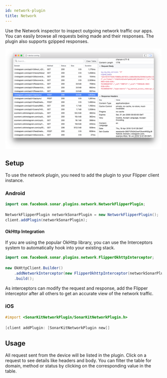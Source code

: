 ```yaml
---
id: network-plugin
title: Network
---
```


Use the Network inspector to inspect outgoing network traffic our apps. You can easily browse all requests being made and their responses. The plugin also supports gzipped responses.

![Network plugin](/docs/assets/network.png)

## Setup

To use the network plugin, you need to add the plugin to your Flipper client instance.

### Android

```java
import com.facebook.sonar.plugins.network.NetworkFlipperPlugin;

NetworkFlipperPlugin networkSonarPlugin = new NetworkFlipperPlugin();
client.addPlugin(networkSonarPlugin);
```

#### OkHttp Integration

If you are using the popular OkHttp library, you can use the Interceptors system to automatically hook into your existing stack.

```java
import com.facebook.sonar.plugins.network.FlipperOkhttpInterceptor;

new OkHttpClient.Builder()
    .addNetworkInterceptor(new FlipperOkhttpInterceptor(networkSonarPlugin))
    .build();
```

As interceptors can modify the request and response, add the Flipper interceptor after all others to get an accurate view of the network traffic.

### iOS

```objective-c
#import <SonarKitNetworkPlugin/SonarKitNetworkPlugin.h>

[client addPlugin: [SonarKitNetworkPlugin new]]
```

## Usage

All request sent from the device will be listed in the plugin. Click on a request to see details like headers and body. You can filter the table for domain, method or status by clicking on the corresponding value in the table.
